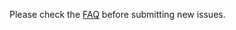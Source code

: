 Please check the [FAQ](https://github.com/shadowsocks/shadowsocks-android/wiki/FAQ) before submitting new issues.
